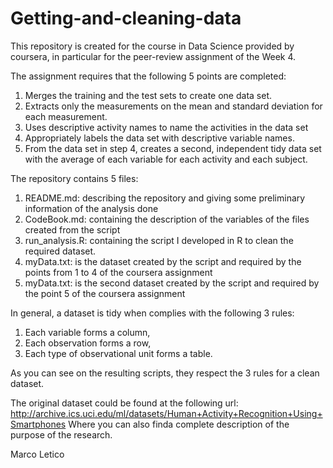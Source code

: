 # Getting-and-cleaning-data
This repository is created for the course in Data Science provided by coursera, in particular for the peer-review assignment of the Week 4.

The assignment requires that the following 5 points are completed:
1. Merges the training and the test sets to create one data set.
2. Extracts only the measurements on the mean and standard deviation for each measurement.
3. Uses descriptive activity names to name the activities in the data set
4. Appropriately labels the data set with descriptive variable names.
5. From the data set in step 4, creates a second, independent tidy data set with the average of each variable for each activity and each subject.

The repository contains 5 files:
1. README.md: describing the repository and giving some preliminary information of the analysis done
2. CodeBook.md: containing the description of the variables of the files created from the script
3. run_analysis.R: containing the script I developed in R to clean the required dataset.
4. myData.txt: is the dataset created by the script and required by the points from 1 to 4 of the coursera assignment
5. myData.txt: is the second dataset created by the script and required by the point 5 of the coursera assignment

In general, a dataset is tidy when complies with the following 3 rules:
1. Each variable forms a column,
2. Each observation forms a row,
3. Each type of observational unit forms a table.

As you can see on the resulting scripts, they respect the 3 rules for a clean dataset.

The original dataset could be found at the following url:
http://archive.ics.uci.edu/ml/datasets/Human+Activity+Recognition+Using+Smartphones
Where you can also finda complete description of the purpose of the research.

Marco Letico
